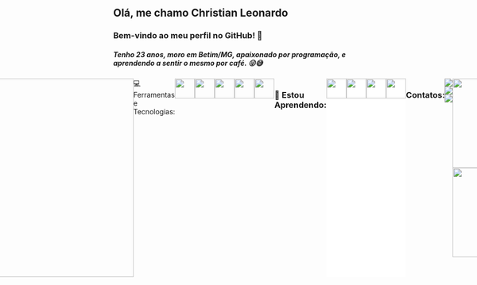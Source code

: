 ## Olá, me chamo Christian Leonardo

### Bem-vindo ao meu perfil no GitHub! 👋

##### Tenho 23 anos, moro em Betim/MG, apaixonado por programação, e aprendendo a sentir o mesmo por café. 😜😅

<div style="display:flex; justify-content:center;"> 
      <img src="https://c.tenor.com/FVNfWAKnyDAAAAAM/waterloo-roblox.gif" width="400" height="400 />
</div>

### 💻 Ferramentas e Tecnologias:
<div style="display:flex; flex-direction:row;"> 
          <img src="https://cdn.jsdelivr.net/gh/devicons/devicon/icons/html5/html5-original-wordmark.svg" width="40" height="40" />
          <img src="https://cdn.jsdelivr.net/gh/devicons/devicon/icons/css3/css3-original-wordmark.svg" width="40" height="40" />
          <img src="https://cdn.jsdelivr.net/gh/devicons/devicon/icons/javascript/javascript-original.svg" width="40" height="40" />
          <img src="https://cdn.jsdelivr.net/gh/devicons/devicon/icons/git/git-original-wordmark.svg" width="40" height="40" />
          <img src="https://cdn.jsdelivr.net/gh/devicons/devicon/icons/github/github-original.svg" width="40" height="40" />
</div>

### 🌱 Estou Aprendendo:
<div style=" background-color:#fff; display:flex; flex-direction:row;">
          <img src="https://cdn.jsdelivr.net/gh/devicons/devicon/icons/typescript/typescript-original.svg" width="40" height="40"/>
          <img src="https://cdn.jsdelivr.net/gh/devicons/devicon/icons/react/react-original-wordmark.svg" width="40" height="40" />
          <img src="https://cdn.jsdelivr.net/gh/devicons/devicon/icons/nodejs/nodejs-plain.svg" width="40" height="40" />
          <img src="https://cdn.jsdelivr.net/gh/devicons/devicon/icons/tailwindcss/tailwindcss-original-wordmark.svg" width="40" height="40"/>
</div>

<hr/>

### Contatos:

<div>
          <a href="https://instagram.com/whyleonardo_" target="_blank"><img src="https://img.shields.io/badge/-Instagram-%23E4405F?style=for-the-badge&logo=instagram&logoColor=white" target="_blank"></a>
          <a href = "mailto:christian.lsb16@gmail.com"><img src="https://img.shields.io/badge/Gmail-D14836?style=for-the-badge&logo=gmail&logoColor=white" target="_blank"></a>
          <a href="https://www.linkedin.com/in/whyleonardo" target="_blank"><img src="https://img.shields.io/badge/-LinkedIn-%230077B5?style=for-the-badge&logo=linkedin&logoColor=white" target="_blank"></a>   
</div>

<div>
          <a href="https://github.com/whyleonardo">
          <img height="180em" src="https://github-readme-stats.vercel.app/api/top-langs/?username=whyleonardo&layout=compact&langs_count=7&theme=dracula"/>
          <img height="180em" src="https://github-readme-stats.vercel.app/api?username=whyleonardo&show_icons=true&theme=dracula&include_all_commits=true&count_private=true"/>
</div>
 

